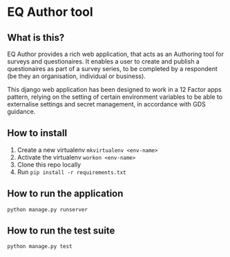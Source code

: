 # EQ Author tool

## What is this?

EQ Author provides a rich web application, that acts as an Authoring tool for
surveys and questionaires. It enables a user to create and publish a questionaires
as part of a survey series, to be completed by a respondent (be they an organisation,
  individual or business).

This django web application has been designed to work in a 12 Factor apps pattern,
relying on the setting of certain environment variables to be able to
externalise settings and secret management, in accordance with GDS guidance.

## How to install

1. Create a new virtualenv `mkvirtualenv <env-name>`
2. Activate the virtualenv `workon <env-name>`
3. Clone this repo locally
4. Run `pip install -r requirements.txt`

## How to run the application

`python manage.py runserver`

## How to run the test suite

`python manage.py test`
